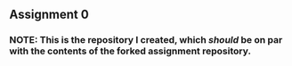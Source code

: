## Assignment 0

### NOTE: This is the repository I created, which *should* be on par with the contents of the forked assignment repository. 